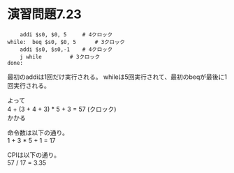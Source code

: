 # 演習問題7.23

```
	addi $s0, $0, 5		# 4クロック
while:	beq $s0, $0, 5		# 3クロック
	addi $s0, $s0,-1	# 4クロック
	j while			# 3クロック
done:
```
最初のaddiは1回だけ実行される。
whileは5回実行されて、最初のbeqが最後に1回実行される。

よって  
4 + (3 + 4 + 3) * 5 + 3 = 57 (クロック)  
かかる

命令数は以下の通り。  
1 + 3 * 5 + 1 = 17

CPIは以下の通り。  
57 / 17 = 3.35
